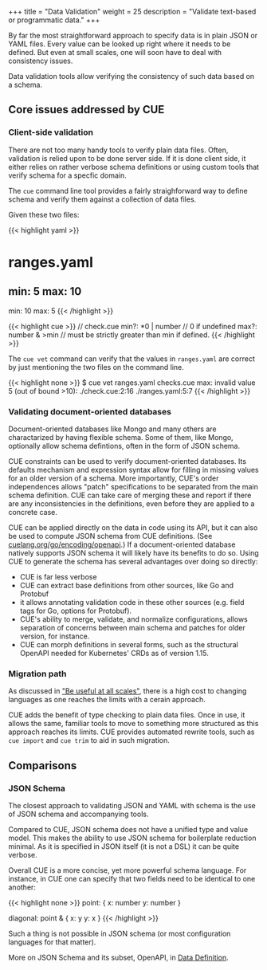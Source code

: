+++
title = "Data Validation"
weight = 25
description = "Validate text-based or programmatic data."
+++

By far the most straightforward approach to specify data is in plain
JSON or YAML files.
Every value can be looked up right where it needs to be defined.
But even at small scales, one will soon have to deal with
consistency issues.

Data validation tools allow verifying the consistency of such data
based on a schema.


## Core issues addressed by CUE

### Client-side validation

There are not too many handy tools to verify plain data files.
Often, validation is relied upon to be done server side.
If it is done client side, it either relies on rather verbose schema
definitions or using custom tools that verify schema for a specfic domain.

The `cue` command line tool provides a fairly straighforward way to
define schema and verify them against a collection of data files.

Given these two files:

{{< highlight yaml >}}
# ranges.yaml
min: 5
max: 10
---
min: 10
max: 5
{{< /highlight >}}

{{< highlight cue >}}
// check.cue
min?: *0 | number    // 0 if undefined
max?: number & >min  // must be strictly greater than min if defined.
{{< /highlight >}}

The `cue vet` command can verify that the values in `ranges.yaml`
are correct by just mentioning the two files on the command line.

{{< highlight none >}}
$ cue vet ranges.yaml checks.cue
max: invalid value 5 (out of bound >10):
    ./check.cue:2:16
    ./ranges.yaml:5:7
{{< /highlight >}}


### Validating document-oriented databases

Document-oriented databases like Mongo and many others are charactarized
by having flexible schema.
Some of them, like Mongo, optionally allow schema defintions, often in the
form of JSON schema.

CUE constraints can be used to verify document-oriented databases.
Its defaults mechanism and expression syntax allow for filling in missing
values for an older version of a schema.
More importantly, CUE's order independences allows
"patch" specifications to be separated from the main schema definition.
CUE can take care of merging these and report if there are any inconsistencies
in the definitions, even before they are applied to a concrete case.

CUE can be applied directly on the data in code using its API,
but it can also be used to compute JSON schema from CUE definitions.
(See [cuelang.org/go/encoding/openapi](https://godoc.org/cuelang.org/go/encoding/openapi).)
If a document-oriented database natively supports JSON schema it will likely
have its benefits to do so.
Using CUE to generate the schema has several advantages over doing so directly:

- CUE is far less verbose
- CUE can extract base definitions from other sources, like Go and Protobuf
- it allows annotating validation code in these other sources
  (e.g. field tags for Go, options for Protobuf).
- CUE's ability to merge, validate, and normalize configurations,
  allows separation of concerns between main schema and patches for
  older version, for instance.
- CUE can morph definitions in several forms, such as the structural OpenAPI
  needed for Kubernetes' CRDs as of version 1.15.


<!-- TODO: example or pointer to one. -->



### Migration path

As discussed in
["Be useful at all scales"](/docs/about#be-useful-at-all-scales),
there is a high cost to changing languages as one reaches the limits
with a cerain approach.

CUE adds the benefit of type checking to plain data files.
Once in use, it allows the same,
familiar tools to move to something more structured
as this approach reaches its limits.
CUE provides automated rewrite tools, such as `cue import` and `cue trim`
to aid in such migration.


## Comparisons

### JSON Schema

The closest approach to validating JSON and YAML with schema is the use
of JSON schema and accompanying tools.

Compared to CUE, JSON schema does not have a unified type and value model.
This makes the ability to use JSON schema for boilerplate reduction minimal.
As it is specified in JSON itself (it is not a DSL) it can be quite verbose.

Overall CUE is a more concise, yet more powerful schema language.
For instance, in CUE one can specify that two fields need to be identical to
one another:

{{< highlight none >}}
point: {
    x: number
    y: number
}

diagonal: point & {
    x: y
    y: x
}
{{< /highlight >}}

Such a thing is not possible in JSON schema (or most configuration languages
for that matter).

More on JSON Schema and its subset, OpenAPI,
in [Data Definition](/docs/usecases/datadef#json-schema-openapi).
